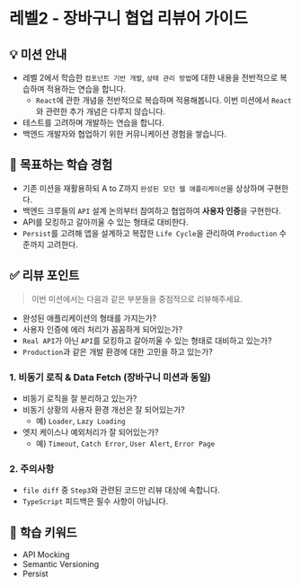 # 레벨2 - 장바구니 협업 리뷰어 가이드

## 💡 미션 안내

- 레벨 2에서 학습한 `컴포넌트 기반 개발`, `상태 관리 방법`에 대한 내용을 전반적으로 복습하며 적용하는 연습을 합니다.
    - `React`에 관한 개념을 전반적으로 복습하며 적용해봅니다. 이번 미션에서 `React`와 관련한 추가 개념은 다루지 않습니다.
- 테스트를 고려하며 개발하는 연습을 합니다.
- 백엔드 개발자와 협업하기 위한 커뮤니케이션 경험을 쌓습니다.

## 📍 목표하는 학습 경험

- 기존 미션을 재활용하되 A to Z까지 `완성된 모던 웹 애플리케이션`을 상상하며 구현한다.
- 백엔드 크루들의 `API` 설계 논의부터 참여하고 협업하여 **사용자 인증**을 구현한다.
- API를 모킹하고 갈아끼울 수 있는 형태로 대비한다.
- `Persist`를 고려해 앱을 설계하고 복잡한 `Life Cycle`을 관리하여 `Production` 수준까지 고려한다.

## ✅ 리뷰 포인트

> 이번 미션에서는 다음과 같은 부분들을 중점적으로 리뷰해주세요.

- 완성된 애플리케이션의 형태를 가지는가?
- 사용자 인증에 에러 처리가 꼼꼼하게 되어있는가?
- `Real API`가 아닌 `API`를 모킹하고 갈아끼울 수 있는 형태로 대비하고 있는가?
- `Production`과 같은 개발 환경에 대한 고민을 하고 있는가?

### 1. 비동기 로직 & Data Fetch (장바구니 미션과 동일)

- 비동기 로직을 잘 분리하고 있는가?
- 비동기 상황의 사용자 환경 개선은 잘 되어있는가?
    - 예) `Loader`, `Lazy Loading`
- 엣지 케이스나 예외처리가 잘 되어있는가?
    - 예) `Timeout`, `Catch Error`, `User Alert`, `Error Page`

### 2. 주의사항

- `file diff` 중 `Step3`와 관련된 코드만 리뷰 대상에 속합니다.
- `TypeScript` 피드백은 필수 사항이 아닙니다.

## 🔑 학습 키워드

- API Mocking
- Semantic Versioning
- Persist

